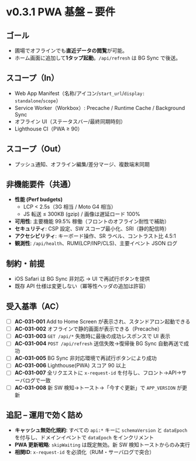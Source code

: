 # v0.3.1 PWA 基盤 – 要件

## ゴール
- 圃場でオフラインでも**直近データの閲覧**が可能。
- ホーム画面に追加して**1タップ起動**。`/api/refresh` は BG Sync で後送。

## スコープ（In）
- Web App Manifest（名称/アイコン/`start_url`/`display: standalone`/`scope`）
- Service Worker（Workbox）: Precache / Runtime Cache / Background Sync
- オフライン UI（ステータスバー/最終同期時刻）
- Lighthouse CI（PWA ≥ 90）

## スコープ（Out）
- プッシュ通知、オフライン編集/差分マージ、複数端末同期

## 非機能要件（共通）

- **性能 (Perf budgets)**  
  - LCP < 2.5s（3G 相当 / Moto G4 相当）  
  - JS 転送 ≤ 300KB (gzip) / 画像は遅延ロード 100%  
- **可用性**: 主要機能 99.5% 稼働（フロントのオフライン耐性で補助）
- **セキュリティ**: CSP 設定、SW スコープ最小化、SRI（静的配信時）
- **アクセシビリティ**: キーボード操作、SR ラベル、コントラスト比 4.5:1
- **観測性**: `/api/health`、RUM(LCP/INP/CLS)、主要イベント JSON ログ


## 制約・前提
- iOS Safari は BG Sync 非対応 → UI で再試行ボタンを提供
- 既存 API 仕様は変更しない（冪等性ヘッダの追加は許容）

## 受入基準（AC）
- [ ] **AC-031-001** Add to Home Screen が表示され、スタンドアロン起動できる
- [ ] **AC-031-002** オフラインで静的画面が表示できる（Precache）
- [ ] **AC-031-003** `GET /api/*` 失敗時に最後の成功レスポンスで UI 表示
- [ ] **AC-031-004** `POST /api/refresh` 送信失敗→復帰後 BG Sync 自動再送で成功
- [ ] **AC-031-005** BG Sync 非対応環境で再試行ボタンにより成功
- [ ] **AC-031-006** Lighthouse(PWA) スコア 90 以上
- [ ] **AC-031-007** 全リクエストに `x-request-id` を付与し、フロント→API→サーバログで一致
- [ ] **AC-031-008** 新 SW 検知→トースト→「今すぐ更新」で `APP_VERSION` が更新

## 追記 – 運用で効く詰め
- **キャッシュ無効化規約**: すべての `api:*` キーに `schemaVersion` と `dataEpoch` を付与し、ドメインイベントで `dataEpoch` をインクリメント
- **PWA 更新戦略**: `skipWaiting` は既定無効。新 SW 検知トーストからのみ実行
- **相関ID**: `x-request-id` を必須化（RUM・サーバログで突合）
